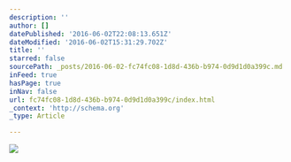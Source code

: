 ```yaml
---
description: ''
author: []
datePublished: '2016-06-02T22:08:13.651Z'
dateModified: '2016-06-02T15:31:29.702Z'
title: ''
starred: false
sourcePath: _posts/2016-06-02-fc74fc08-1d8d-436b-b974-0d9d1d0a399c.md
inFeed: true
hasPage: true
inNav: false
url: fc74fc08-1d8d-436b-b974-0d9d1d0a399c/index.html
_context: 'http://schema.org'
_type: Article

---
```

![](https://the-grid-user-content.s3-us-west-2.amazonaws.com/6f81c42d-63a4-453b-b12a-9d58a40b9593.jpg)